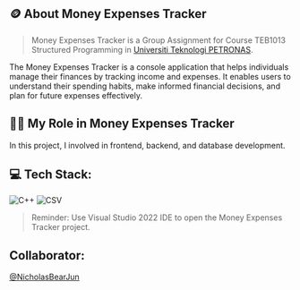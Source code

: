## 🪙 About Money Expenses Tracker
> Money Expenses Tracker is a Group Assignment for Course TEB1013 Structured Programming in [Universiti Teknologi PETRONAS](https://www.utp.edu.my/Pages/Home.aspx).

The Money Expenses Tracker is a console application that helps individuals manage their finances by tracking income and expenses. It enables users to understand their spending habits, make informed financial decisions, and plan for future expenses effectively.

## 🧑‍💼 My Role in Money Expenses Tracker
In this project, I involved in frontend, backend, and database development.

## 💻 Tech Stack:
![C++](https://img.shields.io/badge/C++-%2300599C.svg?logo=c%2B%2B&logoColor=white) 
![CSV](https://img.shields.io/badge/CSV-%232F7A3D.svg?logo=csv&logoColor=white) 

> Reminder: Use Visual Studio 2022 IDE to open the Money Expenses Tracker project.

## Collaborator:
[@NicholasBearJun](https://github.com/NicholasBearJun) 
